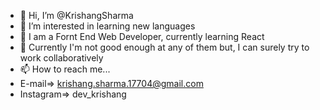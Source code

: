 - 👋 Hi, I’m @KrishangSharma
- 👀 I’m interested in learning new languages
- 🌱 I am a Fornt End Web Developer, currently learning React
- 💞️ Currently I'm not good enough at any of them but, I can surely try to work collaboratively
- 📫 How to reach me...
- E-mail=> krishang.sharma.17704@gmail.com <br>
- Instagram=> dev_krishang

<!---
KrishangSharma/KrishangSharma is a ✨ special ✨ repository because its `README.md` (this file) appears on your GitHub profile.
You can click the Preview link to take a look at your changes.
--->
